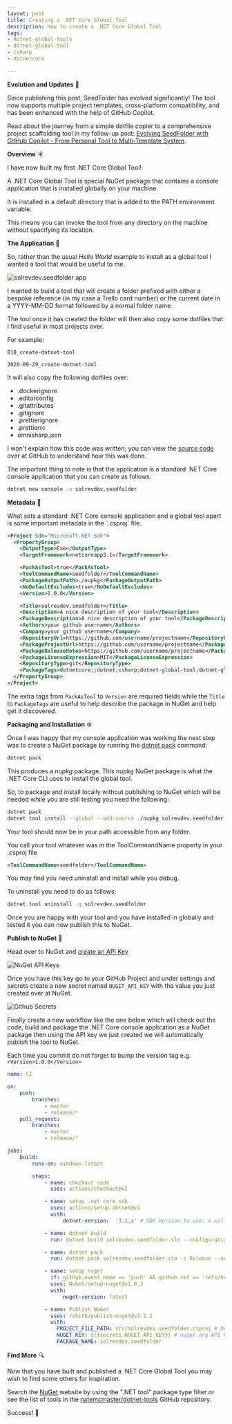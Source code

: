 ```yaml
---
layout: post
title: Creating a .NET Core Global Tool
description: How to create a .NET Core Global Tool
tags:
- dotnet-global-tools
- dotnet-global-tool
- csharp
- dotnetcore

---
```


**Evolution and Updates** 🔄

Since publishing this post, SeedFolder has evolved significantly! The tool now supports multiple project templates, cross-platform compatibility, and has been enhanced with the help of GitHub Copilot.

Read about the journey from a simple dotfile copier to a comprehensive project scaffolding tool in my follow-up post: [Evolving SeedFolder with GitHub Copilot - From Personal Tool to Multi-Template System](/2025/08/20/evolving-seedfolder-with-github-copilot.html).

**Overview** ☀

I have now built my first .NET Core Global Tool!

A .NET Core Global Tool is special NuGet package that contains a console application that is installed globally on your machine.

It is installed in a default directory that is added to the PATH environment variable.

This means you can invoke the tool from any directory on the machine without specifying its location.

**The Application** 🌱

So, rather than the usual _Hello World_ example to install as a global tool I wanted a tool that would be useful to me.

![solrevdev.seedfolder app](/media/2020-10-03_2020-10-03_16-02-52-seedfolder-app-running.png "solrevdev.seedfolder app")

I wanted to build a tool that will create a folder prefixed with either a bespoke reference (in my case a Trello card number) or the current date in a YYYY-MM-DD format followed by a normal folder name.

The tool once it has created the folder will then also copy some dotfiles that I find useful in most projects over.

For example:

`818_create-dotnet-tool`

`2020-09-29_create-dotnet-tool`

It will also copy the following dotfiles over:

* .dockerignore
* .editorconfig
* .gitattributes
* .gitignore
* .prettierignore
* .prettierrc
* omnisharp.json

I won't explain how this code was written; you can view the [source code](https://github.com/solrevdev/seedfolder "source code") over at GitHub to understand how this was done.

The important thing to note is that the application is a standard .NET Core console application that you can create as follows:

```bash
dotnet new console -n solrevdev.seedfolder
```

**Metadata** 📖

What sets a standard .NET Core console application and a global tool apart is some important metadata in the \`.csproj\` file.

```xml
<Project Sdk="Microsoft.NET.Sdk">
  <PropertyGroup>
    <OutputType>Exe</OutputType>
    <TargetFramework>netcoreapp3.1</TargetFramework>

    <PackAsTool>true</PackAsTool>
    <ToolCommandName>seedfolder</ToolCommandName>
    <PackageOutputPath>./nupkg</PackageOutputPath>
    <NoDefaultExcludes>true</NoDefaultExcludes>
    <Version>1.0.0</Version>

    <Title>solrevdev.seedfolder</Title>
    <Description>A nice description of your tool</Description>
    <PackageDescription>A nice description of your tool</PackageDescription>
    <Authors>your github username</Authors>
    <Company>your github username</Company>
    <RepositoryUrl>https://github.com/username/projectname</RepositoryUrl>
    <PackageProjectUrl>https://github.com/username/projectname</PackageProjectUrl>
    <PackageReleaseNotes>https://github.com/username/projectname</PackageReleaseNotes>
    <PackageLicenseExpression>MIT</PackageLicenseExpression>
    <RepositoryType>git</RepositoryType>
    <PackageTags>dotnetcore;;dotnet;csharp;dotnet-global-tool;dotnet-global-tools;</PackageTags>
  </PropertyGroup>
</Project>
```

The extra tags from  `PackAsTool` to `Version`  are required fields while the `Title` to `PackageTags` are useful to help describe the package in NuGet and help get it discovered.

**Packaging and Installation** ⚙

Once I was happy that my console application was working the next step was to create a NuGet package by running the [dotnet pack](https://docs.microsoft.com/en-us/dotnet/core/tools/dotnet-pack "dotnet pack") command:

```bash
dotnet pack
```

This produces a _nupkg_ package.  This nupkg NuGet package is what the .NET Core CLI uses to install the global tool.

So, to package and install locally without publishing to NuGet which will be needed while you are still testing you need the following:

```bash
dotnet pack
dotnet tool install --global --add-source ./nupkg solrevdev.seedfolder
```

Your tool should now be in your path accessible from any folder.

You call your tool whatever was in the ToolCommandName property in your .csproj file

```xml
<ToolCommandName>seedfolder</ToolCommandName>
```

You may find you need uninstall and install while you debug.

To uninstall you need to do as follows:

```bash
dotnet tool uninstall -g solrevdev.seedfolder
```

Once you are happy with your tool and you have installed in globally and tested it you can now publish this to NuGet.

**Publish to NuGet** 🚀

Head over to NuGet and [create an API Key](https://www.nuget.org/account/apikeys "create an API Key")

![NuGet API Keys](/media/2020-10-03_2020-10-03_14-27-10_nuget-api-keys.png "NuGet API Keys")

Once you have this key go to your GitHub Project and under settings and secrets create a new secret named `NUGET_API_KEY` with the value you just created over at NuGet.

![Github Secrets](/media/2020-10-03_2020-10-03_14-35-47_github-secrets.png "Github Secrets")

Finally create a new workflow like the one below which will check out the code, build and package the .NET Core console application as a NuGet package then using the API key we just created we will automatically publish the tool to NuGet.

Each time you commit do not forget to bump the version tag e.g. `<Version>1.0.0</Version>`

```yml
name: CI

on:
    push:
        branches:
            - master
            - release/*
    pull_request:
        branches:
            - master
            - release/*

jobs:
    build:
        runs-on: windows-latest

        steps:
            - name: checkout code
              uses: actions/checkout@v2

            - name: setup .net core sdk
              uses: actions/setup-dotnet@v1
              with:
                  dotnet-version:  '3.1.x' # SDK Version to use; x will use the latest version of the 3.1 channel

            - name: dotnet build
              run: dotnet build solrevdev.seedfolder.sln --configuration Release

            - name: dotnet pack
              run: dotnet pack solrevdev.seedfolder.sln -c Release --no-build --include-source --include-symbols

            - name: setup nuget
              if: github.event_name == 'push' && github.ref == 'refs/heads/master'
              uses: NuGet/setup-nuget@v1.0.2
              with:
                  nuget-version: latest

            - name: Publish NuGet
              uses: rohith/publish-nuget@v2.1.1
              with:
                PROJECT_FILE_PATH: src/solrevdev.seedfolder.csproj # Relative to repository root
                NUGET_KEY: ${{secrets.NUGET_API_KEY}} # nuget.org API key
                PACKAGE_NAME: solrevdev.seedfolder
```

**Find More** 🔍

Now that you have built and published a .NET Core Global Tool you may wish to find some others for inspiration.

Search the [NuGet](https://www.nuget.org/ "NuGet") website by using the ".NET tool" package type filter or see the list of tools in the [natemcmaster/dotnet-tools](https://github.com/natemcmaster/dotnet-tools "natemcmaster/dotnet-tools") GitHub repository.

Success! 🎉